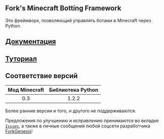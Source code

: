 ## Fork's Minecraft Botting Framework

Это фреймворк, позволяющий управлять ботами в Minecraft через Python.

## [Документация](https://github.com/vpgel/FMBF/blob/main/DOCS.md)

## [Туториал](https://github.com/vpgel/FMBF/blob/main/TUTORIAL.md)

## Соответствие версий
| Мод Minecraft | Библиотека Python |
| :-----------: | :---------------: |
|      0.3      |       1.2.2       |

Более ранние версии и того, и другого не поддерживаются.

Предложения по улучшению и исправлению принимаются во вкладке [`Issues`](https://github.com/vpgel/FMBF/issues), а также в личные сообщения любой соцсети разработчика [ForkGenesis](https://github.com/forkgenesis)!